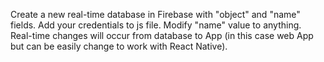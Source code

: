 Create a new real-time database in Firebase with "object" and "name" fields. Add your credentials to js file. Modify "name" value to anything.
Real-time changes will occur from database to App (in this case web App but can be easily change to work with React Native). 
